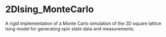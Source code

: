 # 2DIsing_MonteCarlo
A rigid implementation of a Monte Carlo simulation of the 2D square lattice Ising model for generating spin state data and measurements.
